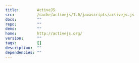 ```yaml
---
title:        ActiveJS
src:          /cache/activejs/1.0/javascripts/activejs.js
docs:         ""
repo:         ""
demo:         ""
home:         http://activejs.org/
version:      ""
tags:         []
description:  ""
dependencies: ""
---
```


